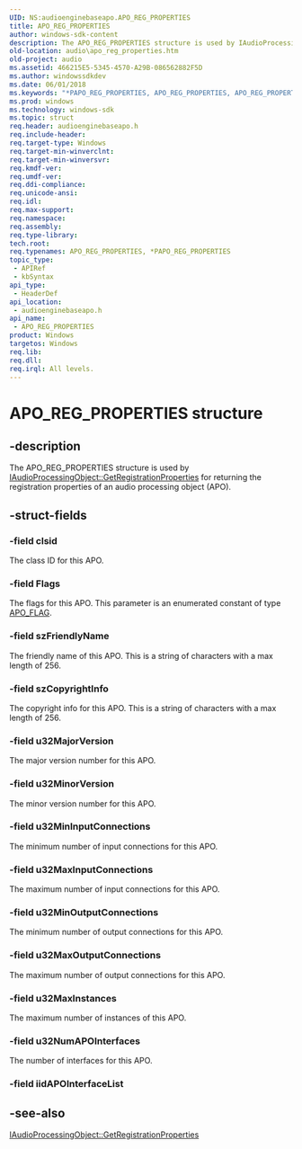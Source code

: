 ```yaml
---
UID: NS:audioenginebaseapo.APO_REG_PROPERTIES
title: APO_REG_PROPERTIES
author: windows-sdk-content
description: The APO_REG_PROPERTIES structure is used by IAudioProcessingObject::GetRegistrationProperties for returning the registration properties of an audio processing object (APO).
old-location: audio\apo_reg_properties.htm
old-project: audio
ms.assetid: 466215E5-5345-4570-A29B-086562882F5D
ms.author: windowssdkdev
ms.date: 06/01/2018
ms.keywords: "*PAPO_REG_PROPERTIES, APO_REG_PROPERTIES, APO_REG_PROPERTIES structure [Audio Devices], PAPO_REG_PROPERTIES, PAPO_REG_PROPERTIES structure pointer [Audio Devices], audio.apo_reg_properties, audioenginebaseapo/APO_REG_PROPERTIES, audioenginebaseapo/PAPO_REG_PROPERTIES"
ms.prod: windows
ms.technology: windows-sdk
ms.topic: struct
req.header: audioenginebaseapo.h
req.include-header: 
req.target-type: Windows
req.target-min-winverclnt: 
req.target-min-winversvr: 
req.kmdf-ver: 
req.umdf-ver: 
req.ddi-compliance: 
req.unicode-ansi: 
req.idl: 
req.max-support: 
req.namespace: 
req.assembly: 
req.type-library: 
tech.root: 
req.typenames: APO_REG_PROPERTIES, *PAPO_REG_PROPERTIES
topic_type:
 - APIRef
 - kbSyntax
api_type:
 - HeaderDef
api_location:
 - audioenginebaseapo.h
api_name:
 - APO_REG_PROPERTIES
product: Windows
targetos: Windows
req.lib: 
req.dll: 
req.irql: All levels.
---
```


# APO_REG_PROPERTIES structure


## -description


The APO_REG_PROPERTIES structure is used by <a href="https://msdn.microsoft.com/A0D0BAA9-7942-4952-AC9D-087EE7FE6DD0">IAudioProcessingObject::GetRegistrationProperties</a> for returning the registration properties of  an audio processing object (APO).


## -struct-fields




### -field clsid

The class ID for this APO.


### -field Flags

The flags for this APO. This parameter is an enumerated constant of type <a href="https://msdn.microsoft.com/library/windows/hardware/dn425139">APO_FLAG</a>.


### -field szFriendlyName

The friendly name of this APO. This is a string of characters with a max length of 256.


### -field szCopyrightInfo

The copyright info for this APO. This is a string of characters with a max length of 256.


### -field u32MajorVersion

The major version number for this APO.


### -field u32MinorVersion

The minor version number for this APO.


### -field u32MinInputConnections

The minimum number of input connections for this APO.


### -field u32MaxInputConnections

The maximum number of input connections for this APO.


### -field u32MinOutputConnections

The minimum number of output connections for this APO.


### -field u32MaxOutputConnections

The maximum number of output connections for this APO.


### -field u32MaxInstances

The maximum number of instances of this APO.


### -field u32NumAPOInterfaces

The number of interfaces for this APO. 


### -field iidAPOInterfaceList

 




## -see-also




<a href="https://msdn.microsoft.com/A0D0BAA9-7942-4952-AC9D-087EE7FE6DD0">IAudioProcessingObject::GetRegistrationProperties</a>
 

 

